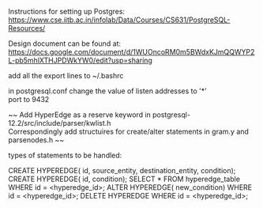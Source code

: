 Instructions for setting up Postgres: https://www.cse.iitb.ac.in/infolab/Data/Courses/CS631/PostgreSQL-Resources/

Design document can be found at: https://docs.google.com/document/d/1WUOncoRM0m5BWdxKJmQQWYP2L-pb5mhlXTHJPDWkYW0/edit?usp=sharing

add all the export lines to ~/.bashrc <br>

in postgresql.conf
  change the value of listen addresses to '*'	<br>
  port to 9432	<br>

~~
Add HyperEdge as a reserve keyword in postgresql-12.2/src/include/parser/kwlist.h <br>
Correspondingly add structuires for create/alter statements in gram.y and parsenodes.h
~~

types of statements to be handled:

CREATE HYPEREDGE( id, source_entity, destination_entity, condition);
CREATE HYPEREDGE( id, condition);
SELECT * FROM hyperedge_table WHERE id = <hyperedge_id>;
ALTER HYPEREDGE( new_condition)  WHERE id = <hyperedge_id>;
DELETE HYPEREDGE WHERE id = <hyperedge_id>;
